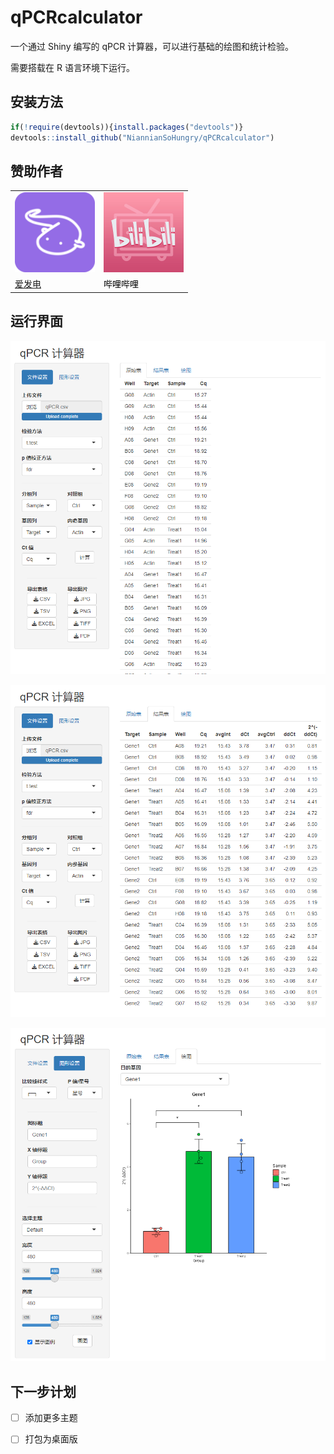 # qPCRcalculator

一个通过 Shiny 编写的 qPCR 计算器，可以进行基础的绘图和统计检验。

需要搭载在 R 语言环境下运行。

## 安装方法

```R
if(!require(devtools)){install.packages("devtools")}
devtools::install_github("NiannianSoHungry/qPCRcalculator")
```

## 赞助作者

<table align="center"><tr>
  <td><a href="https://afdian.net/a/momomoshan"><img src="./img/aifadian.png" width="128px" height="128px"></a></td>
  <td><a href="https://space.bilibili.com/501417427/"><img src="./img/bilibili.png" width="128px" height="128px"></a></td>
  </tr>
  <tr>
    <td><a href="https://afdian.net/a/momomoshan">爱发电</a></td>
    <td><a href="https://space.bilibili.com/501417427" style="text-decoration:none; color:black">哔哩哔哩</a></td>
  </tr></table>

## 运行界面

![](./img/ui_1.png)

![](./img/ui_2.png)

![](./img/ui_3.png)

## 下一步计划

- [ ] 添加更多主题
- [ ] 打包为桌面版
  
  
  
  
  
  
  
  
  
  
  
  
  
  
  
  
  
  


